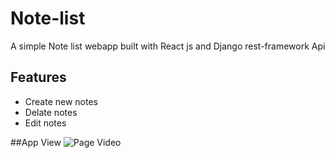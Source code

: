 # Note-list
A simple Note list webapp built with React js and Django rest-framework Api

## Features
- Create new notes
- Delate notes
- Edit notes

##App View
![Page Video](https://github.com/fredcodee/Note-list/blob/main/appview.gif)





